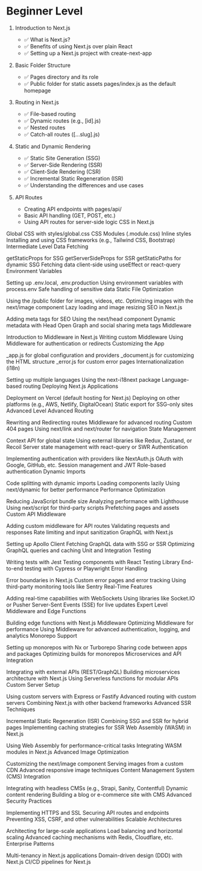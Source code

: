 # Beginner Level
1. Introduction to Next.js
    - ✅ What is Next.js?
    - ✅ Benefits of using Next.js over plain React
    - ✅ Setting up a Next.js project with create-next-app

2. Basic Folder Structure

    - ✅ Pages directory and its role
    - ✅ Public folder for static assets
    pages/index.js as the default homepage
3. Routing in Next.js

    - ✅ File-based routing
    - ✅ Dynamic routes (e.g., [id].js)
    - ✅ Nested routes
    - ✅ Catch-all routes ([...slug].js)
4. Static and Dynamic Rendering

    - ✅ Static Site Generation (SSG)
    - ✅ Server-Side Rendering (SSR)
    - ✅ Client-Side Rendering (CSR)
    - ✅ Incremental Static Regeneration (ISR)
    - ✅ Understanding the differences and use cases
5. API Routes

    - Creating API endpoints with pages/api/
    - Basic API handling (GET, POST, etc.)
    - Using API routes for server-side logic
CSS in Next.js

Global CSS with styles/global.css
CSS Modules (.module.css)
Inline styles
Installing and using CSS frameworks (e.g., Tailwind CSS, Bootstrap)
Intermediate Level
Data Fetching

getStaticProps for SSG
getServerSideProps for SSR
getStaticPaths for dynamic SSG
Fetching data client-side using useEffect or react-query
Environment Variables

Setting up .env.local, .env.production
Using environment variables with process.env
Safe handling of sensitive data
Static File Optimization

Using the /public folder for images, videos, etc.
Optimizing images with the next/image component
Lazy loading and image resizing
SEO in Next.js

Adding meta tags for SEO
Using the next/head component
Dynamic metadata with Head
Open Graph and social sharing meta tags
Middleware

Introduction to Middleware in Next.js
Writing custom Middleware
Using Middleware for authentication or redirects
Customizing the App

_app.js for global configuration and providers
_document.js for customizing the HTML structure
_error.js for custom error pages
Internationalization (i18n)

Setting up multiple languages
Using the next-i18next package
Language-based routing
Deploying Next.js Applications

Deployment on Vercel (default hosting for Next.js)
Deploying on other platforms (e.g., AWS, Netlify, DigitalOcean)
Static export for SSG-only sites
Advanced Level
Advanced Routing

Rewriting and Redirecting routes
Middleware for advanced routing
Custom 404 pages
Using next/link and next/router for navigation
State Management

Context API for global state
Using external libraries like Redux, Zustand, or Recoil
Server state management with react-query or SWR
Authentication

Implementing authentication with providers like NextAuth.js
OAuth with Google, GitHub, etc.
Session management and JWT
Role-based authentication
Dynamic Imports

Code splitting with dynamic imports
Loading components lazily
Using next/dynamic for better performance
Performance Optimization

Reducing JavaScript bundle size
Analyzing performance with Lighthouse
Using next/script for third-party scripts
Prefetching pages and assets
Custom API Middleware

Adding custom middleware for API routes
Validating requests and responses
Rate limiting and input sanitization
GraphQL with Next.js

Setting up Apollo Client
Fetching GraphQL data with SSG or SSR
Optimizing GraphQL queries and caching
Unit and Integration Testing

Writing tests with Jest
Testing components with React Testing Library
End-to-end testing with Cypress or Playwright
Error Handling

Error boundaries in Next.js
Custom error pages and error tracking
Using third-party monitoring tools like Sentry
Real-Time Features

Adding real-time capabilities with WebSockets
Using libraries like Socket.IO or Pusher
Server-Sent Events (SSE) for live updates
Expert Level
Middleware and Edge Functions

Building edge functions with Next.js Middleware
Optimizing Middleware for performance
Using Middleware for advanced authentication, logging, and analytics
Monorepo Support

Setting up monorepos with Nx or Turborepo
Sharing code between apps and packages
Optimizing builds for monorepos
Microservices and API Integration

Integrating with external APIs (REST/GraphQL)
Building microservices architecture with Next.js
Using Serverless functions for modular APIs
Custom Server Setup

Using custom servers with Express or Fastify
Advanced routing with custom servers
Combining Next.js with other backend frameworks
Advanced SSR Techniques

Incremental Static Regeneration (ISR)
Combining SSG and SSR for hybrid pages
Implementing caching strategies for SSR
Web Assembly (WASM) in Next.js

Using Web Assembly for performance-critical tasks
Integrating WASM modules in Next.js
Advanced Image Optimization

Customizing the next/image component
Serving images from a custom CDN
Advanced responsive image techniques
Content Management System (CMS) Integration

Integrating with headless CMSs (e.g., Strapi, Sanity, Contentful)
Dynamic content rendering
Building a blog or e-commerce site with CMS
Advanced Security Practices

Implementing HTTPS and SSL
Securing API routes and endpoints
Preventing XSS, CSRF, and other vulnerabilities
Scalable Architectures

Architecting for large-scale applications
Load balancing and horizontal scaling
Advanced caching mechanisms with Redis, Cloudflare, etc.
Enterprise Patterns

Multi-tenancy in Next.js applications
Domain-driven design (DDD) with Next.js
CI/CD pipelines for Next.js